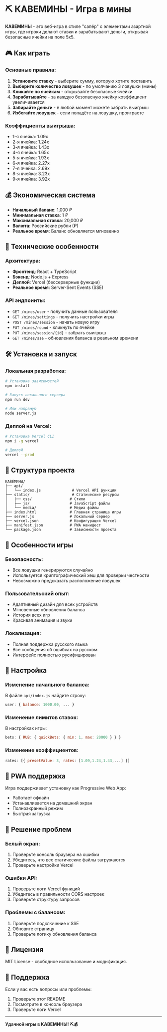 # ⛏️ КАВЕМИНЫ - Игра в мины

**КАВЕМИНЫ** - это веб-игра в стиле "сапёр" с элементами азартной игры, где игроки делают ставки и зарабатывают деньги, открывая безопасные ячейки на поле 5x5.

## 🎮 Как играть

### Основные правила:
1. **Установите ставку** - выберите сумму, которую хотите поставить
2. **Выберите количество ловушек** - по умолчанию 3 ловушки (мины)
3. **Кликайте по ячейкам** - открывайте безопасные ячейки
4. **Зарабатывайте** - за каждую безопасную ячейку коэффициент увеличивается
5. **Забирайте деньги** - в любой момент можете забрать выигрыш
6. **Избегайте ловушек** - если попадёте на ловушку, проиграете

### Коэффициенты выигрыша:
- 1-я ячейка: 1.09x
- 2-я ячейка: 1.24x  
- 3-я ячейка: 1.43x
- 4-я ячейка: 1.65x
- 5-я ячейка: 1.93x
- 6-я ячейка: 2.27x
- 7-я ячейка: 2.69x
- 8-я ячейка: 3.23x
- 9-я ячейка: 3.92x

## 💰 Экономическая система

- **Начальный баланс**: 1,000 ₽
- **Минимальная ставка**: 1 ₽
- **Максимальная ставка**: 20,000 ₽
- **Валюта**: Российские рубли (₽)
- **Реальное время**: Баланс обновляется мгновенно

## 🚀 Технические особенности

### Архитектура:
- **Фронтенд**: React + TypeScript
- **Бэкенд**: Node.js + Express
- **Деплой**: Vercel (бессерверные функции)
- **Реальное время**: Server-Sent Events (SSE)

### API эндпоинты:
- `GET /mines/user` - получить данные пользователя
- `GET /mines/settings` - получить настройки игры
- `POST /mines/session` - начать новую игру
- `PUT /mines/round` - кликнуть по ячейке
- `PUT /mines/session/{id}` - забрать выигрыш
- `GET /mines/sse` - обновления баланса в реальном времени

## 🛠️ Установка и запуск

### Локальная разработка:
```bash
# Установка зависимостей
npm install

# Запуск локального сервера
npm run dev

# Или напрямую
node server.js
```

### Деплой на Vercel:
```bash
# Установка Vercel CLI
npm i -g vercel

# Деплой
vercel --prod
```

## 📁 Структура проекта

```
КАВЕМИНЫ/
├── api/
│   └── index.js              # Vercel API функции
├── static/                   # Статические ресурсы
│   ├── css/                 # Стили
│   ├── js/                  # JavaScript файлы
│   └── media/               # Медиа файлы
├── index.html               # Главная страница игры
├── server.js                # Локальный сервер
├── vercel.json              # Конфигурация Vercel
├── manifest.json            # PWA манифест
└── package.json             # Зависимости проекта
```

## 🎯 Особенности игры

### Безопасность:
- Все ловушки генерируются случайно
- Используется криптографический хеш для проверки честности
- Невозможно предсказать расположение ловушек

### Пользовательский опыт:
- Адаптивный дизайн для всех устройств
- Мгновенные обновления баланса
- История всех игр
- Красивая анимация и звуки

### Локализация:
- Полная поддержка русского языка
- Все сообщения об ошибках на русском
- Интерфейс полностью русифицирован

## 🔧 Настройка

### Изменение начального баланса:
В файле `api/index.js` найдите строку:
```javascript
user: { balance: 1000.00, ... }
```

### Изменение лимитов ставок:
В настройках игры:
```javascript
bets: { RUB: { quickBets: { min: 1, max: 20000 } } }
```

### Изменение коэффициентов:
```javascript
rates: [{ presetValue: 3, rates: [1.09,1.24,1.43,...] }]
```

## 📱 PWA поддержка

Игра поддерживает установку как Progressive Web App:
- Работает офлайн
- Устанавливается на домашний экран
- Полноэкранный режим
- Быстрая загрузка

## 🐛 Решение проблем

### Белый экран:
1. Проверьте консоль браузера на ошибки
2. Убедитесь, что все статические файлы загружаются
3. Проверьте настройки Vercel

### Ошибки API:
1. Проверьте логи Vercel функций
2. Убедитесь в правильности CORS настроек
3. Проверьте структуру запросов

### Проблемы с балансом:
1. Проверьте подключение к SSE
2. Обновите страницу
3. Проверьте логику обновления баланса

## 📄 Лицензия

MIT License - свободное использование и модификация.

## 🤝 Поддержка

Если у вас есть вопросы или проблемы:
1. Проверьте этот README
2. Посмотрите в консоль браузера
3. Проверьте логи Vercel

---

**Удачной игры в КАВЕМИНЫ! ⛏️💰**
